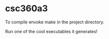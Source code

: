 # csc360a3

To compile envoke make in the project directory.

Run one of the cool executables it generates!

